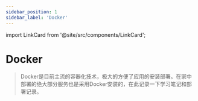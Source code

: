 ```yaml
---
sidebar_position: 1
sidebar_label: 'Docker'
---
```


import LinkCard from '@site/src/components/LinkCard';

# Docker

> Docker是目前主流的容器化技术，极大的方便了应用的安装部署。在家中部署的绝大部分服务也是采用Docker安装的，在此记录一下学习笔记和部署记录。


<LinkCard title="Docker的安装部署" description="Install Docker Engine on Rockylinux" to="/docker/docker-install"></LinkCard>

<LinkCard title="Docker的基本使用" description="Docker的常用命令和操作" to="/docker/docker-basic"></LinkCard>

<LinkCard title="Docker的软件部署实例" description="使用Docker体验各类软件的日志" to="/docker/category/docker软件部署实例"></LinkCard>